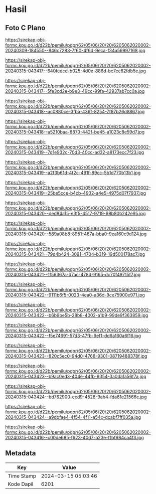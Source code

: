# Hasil

## Foto C Plano

https://sirekap-obj-formc.kpu.go.id/d22b/pemilu/pdpr/62/05/06/20/20/6205062020002-20240309-184550--846c7283-7f60-4f6d-9eca-f34a56997168.jpg

https://sirekap-obj-formc.kpu.go.id/d22b/pemilu/pdpr/62/05/06/20/20/6205062020002-20240315-043417--640fcdcd-b025-4d0e-886d-bc7ce62fdb5e.jpg

https://sirekap-obj-formc.kpu.go.id/d22b/pemilu/pdpr/62/05/06/20/20/6205062020002-20240315-043417--5fe3cd2e-b9e3-49cc-99fa-42937ab7cc0a.jpg

https://sirekap-obj-formc.kpu.go.id/d22b/pemilu/pdpr/62/05/06/20/20/6205062020002-20240315-043418--ac0880ce-3fba-436f-8254-7f87b26d8867.jpg

https://sirekap-obj-formc.kpu.go.id/d22b/pemilu/pdpr/62/05/06/20/20/6205062020002-20240315-043418--a5210baa-6870-442f-be45-a1023c8e59d7.jpg

https://sirekap-obj-formc.kpu.go.id/d22b/pemilu/pdpr/62/05/06/20/20/6205062020002-20240315-043419--7d1e932c-70d3-40cc-ad32-a8173ecc7f23.jpg

https://sirekap-obj-formc.kpu.go.id/d22b/pemilu/pdpr/62/05/06/20/20/6205062020002-20240315-043419--a2f3b61d-4f2c-491f-89cc-5b1d770b13b1.jpg

https://sirekap-obj-formc.kpu.go.id/d22b/pemilu/pdpr/62/05/06/20/20/6205062020002-20240315-043419--25be5cce-b4cb-4932-a4e5-4975d07f7937.jpg

https://sirekap-obj-formc.kpu.go.id/d22b/pemilu/pdpr/62/05/06/20/20/6205062020002-20240315-043420--ded84a15-e3f5-4517-9719-98b80b242e95.jpg

https://sirekap-obj-formc.kpu.go.id/d22b/pemilu/pdpr/62/05/06/20/20/6205062020002-20240315-043420--589a08b8-8951-467a-bba0-9ea160c9d124.jpg

https://sirekap-obj-formc.kpu.go.id/d22b/pemilu/pdpr/62/05/06/20/20/6205062020002-20240315-043421--79d4b424-3091-4704-b319-19d500178ac7.jpg

https://sirekap-obj-formc.kpu.go.id/d22b/pemilu/pdpr/62/05/06/20/20/6205062020002-20240315-043421--1f56367a-d7ac-478d-9165-dc70f49715f7.jpg

https://sirekap-obj-formc.kpu.go.id/d22b/pemilu/pdpr/62/05/06/20/20/6205062020002-20240315-043422--9111b6f5-0023-4ea0-a36d-9ce75900e971.jpg

https://sirekap-obj-formc.kpu.go.id/d22b/pemilu/pdpr/62/05/06/20/20/6205062020002-20240315-043422--b6b9be5b-28b8-4002-a1b9-99de9f363859.jpg

https://sirekap-obj-formc.kpu.go.id/d22b/pemilu/pdpr/62/05/06/20/20/6205062020002-20240315-043422--f5e74691-57d3-47fb-9ef1-dd6a160a6f16.jpg

https://sirekap-obj-formc.kpu.go.id/d22b/pemilu/pdpr/62/05/06/20/20/6205062020002-20240315-043423--820c5ec0-94d0-4768-9301-08719488378f.jpg

https://sirekap-obj-formc.kpu.go.id/d22b/pemilu/pdpr/62/05/06/20/20/6205062020002-20240315-043423--b9ac0ed3-404e-44fb-9354-3a0da1a56f7a.jpg

https://sirekap-obj-formc.kpu.go.id/d22b/pemilu/pdpr/62/05/06/20/20/6205062020002-20240315-043424--bd762900-ecd9-4526-9ab4-fda61e21566c.jpg

https://sirekap-obj-formc.kpu.go.id/d22b/pemilu/pdpr/62/05/06/20/20/6205062020002-20240315-043424--a9dbfae4-4f54-4f11-a54c-dcabf7ff035a.jpg

https://sirekap-obj-formc.kpu.go.id/d22b/pemilu/pdpr/62/05/06/20/20/6205062020002-20240315-043416--c00de685-f623-40d7-a23e-f1bf984ca4f3.jpg


## Metadata

| Key        | Value               |
| ---------- | ------------------- |
| Time Stamp | 2024-03-15 05:03:46 |
| Kode Dapil | 6201                |



